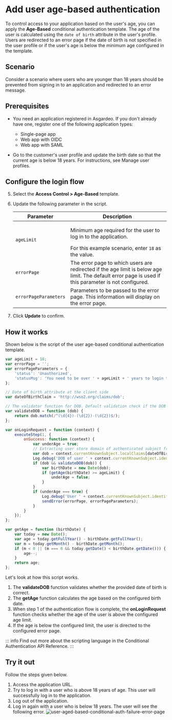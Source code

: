 # Add user age-based authentication

To control access to your application based on the user's age, you can apply the **Age-Based** conditional authentication template. The age of the user is calculated using the `date of birth` attribute in the user's profile. Users are redirected to an error page if the date of birth is not specified in the user profile or if the user's age is below the minimum age configured in the template.

## Scenario

Consider a scenario where users who are younger than 18 years should be prevented from signing in to an application and redirected to an error message.

## Prerequisites

-   You need an application registered in Asgardeo. If you don't already have one, register one of the following application types:
    -   <a :href="$withBase('/guides/applications/spa/register-single-page-app/')">Single-page app</a>
    -   <a :href="$withBase('/guides/applications/web-app/register-oidc-web-app/')">Web app with OIDC</a>
    -   <a :href="$withBase('/guides/applications/web-app/register-saml-web-app/')">Web app with SAML</a>

-   Go to the customer's user profile and update the birth date so that the current age is below 18 years. For instructions, see <a :href="$withBase('/guides/applications/spa/register-single-page-app/')">Manage user profiles</a>.

## Configure the login flow

<CommonGuide guide='guides/fragments/manage-app/conditional-auth/configure-conditional-auth.md'/>

5. Select the **Access Control > Age-Based** template.
6. Update the following parameter in the script.

    <table>
        <thead>
            <tr>
                <th>Parameter</th>
                <th>Description</th>
            </tr>
        </thead>
        <tbody>
            <tr>
                <td><code>ageLimit</code></td>
                <td><p>Minimum age required for the user to log in to the application.</p>For this example scenario, enter <code>18</code> as the value.</td>
            </tr>
            <tr>
                <td><code>errorPage</code></td>
                <td>The error page to which users are redirected if the age limit is below age limit. The default error page is used if this parameter is not configured.</td>
            </tr>
            <tr>
                <td><code>errorPageParameters</code></td>
                <td>Parameters to be passed to the error page. This information will display on the error page.</td>
            </tr>
        </tbody>
    </table>

7. Click **Update** to confirm.

## How it works

Shown below is the script of the user age-based conditional authentication template.

```js
var ageLimit = 18;
var errorPage = '';
var errorPageParameters = {
    'status': 'Unauthorized',
    'statusMsg': 'You need to be over ' + ageLimit + ' years to login to this application.'
};

// Date of birth attribute at the client side
var dateOfBirthClaim = 'http://wso2.org/claims/dob';

// The validator function for DOB. Default validation check if the DOB is in YYYY-MM-dd format
var validateDOB = function (dob) {
    return dob.match(/^(\d{4})-(\d{2})-(\d{2})$/);
};

var onLoginRequest = function (context) {
    executeStep(1, {
        onSuccess: function (context) {
            var underAge = true;
            // Extracting user store domain of authenticated subject from the first step
            var dob = context.currentKnownSubject.localClaims[dateOfBirthClaim];
            Log.debug('DOB of user ' + context.currentKnownSubject.identifier + ' is : ' + dob);
            if (dob && validateDOB(dob)) {
                var birthDate = new Date(dob);
                if (getAge(birthDate) >= ageLimit) {
                    underAge = false;
                }
            }
            if (underAge === true) {
                Log.debug('User ' + context.currentKnownSubject.identifier + ' is under aged. Hence denied to login.');
                sendError(errorPage, errorPageParameters);
            }
        }
    });
};

var getAge = function (birthDate) {
    var today = new Date();
    var age = today.getFullYear() - birthDate.getFullYear();
    var m = today.getMonth() - birthDate.getMonth();
    if (m < 0 || (m === 0 && today.getDate() < birthDate.getDate())) {
        age--;
    }
    return age;
};
```

Let's look at how this script works.

1.  The **validateDOB** function validates whether the provided date of birth is correct.
2.  The **getAge** function calculates the age based on the configured birth date.
3.  When step 1 of the authentication flow is complete, the **onLoginRequest** function checks whether the
age of the user is above the configured age limit. 
4.  If the age is below the configured limit, the user is directed to the
configured error page.

::: info
Find out more about the scripting language in the <a :href="$withBase('/references/conditional-auth/api-reference/')">Conditional Authentication API Reference</a>.
:::

## Try it out

Follow the steps given below.

1. Access the application URL.
2. Try to log in with a user who is above 18 years of age. This user will successfully log in to the application.
3. Log out of the application.
4. Log in again with a user who is below 18 years. The user will see the following error.
    <img :src="$withBase('/assets/img/guides/conditional-auth/user-aged-based-conditional-auth-failure.png')" alt="user-aged-based-conditional-auth-failure-error-page">

